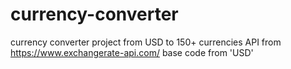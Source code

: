 # currency-converter
currency converter project from USD to 150+ currencies
API from https://www.exchangerate-api.com/ 
base code from 'USD'
